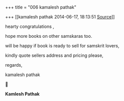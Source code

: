 +++
title = "006 kamalesh pathak"

+++
[[kamalesh pathak	2014-06-17, 18:13:51 [Source](https://groups.google.com/g/samskrita/c/zxuKY3lFMhU)]]



hearty congratulations ,

hope more books on other samskaras too.

will be happy if book is ready to sell for samskrit lovers,

kindly quote sellers address and pricing please,

regards,

kamalesh pathak



**Kamlesh Pathak**

  

